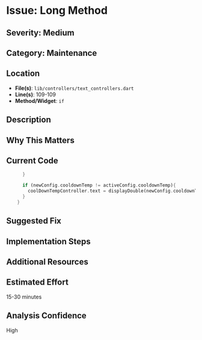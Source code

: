 # Issue: Long Method

## Severity: Medium

## Category: Maintenance

## Location
- **File(s)**: `lib/controllers/text_controllers.dart`
- **Line(s)**: 109-109
- **Method/Widget**: `if`

## Description


## Why This Matters


## Current Code
```dart
      }

      if (newConfig.cooldownTemp != activeConfig.cooldownTemp){
        coolDownTempController.text = displayDouble(newConfig.cooldownTemp, 1);     
      }
    }
```

## Suggested Fix


## Implementation Steps


## Additional Resources


## Estimated Effort
15-30 minutes

## Analysis Confidence
High
